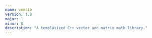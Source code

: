 ```yaml
---
name: vmmlib
version: 1.8
major: 1
minor: 8
description: "A templatized C++ vector and matrix math library."
---
```


